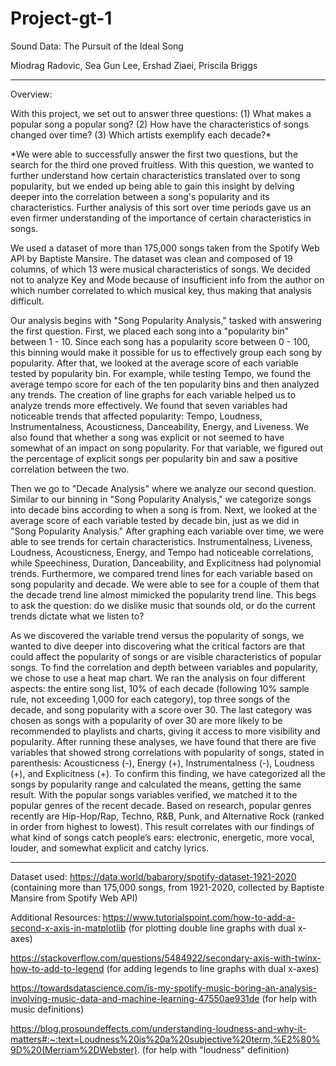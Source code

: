 # Project-gt-1

Sound Data: The Pursuit of the Ideal Song

Miodrag Radovic, Sea Gun Lee, Ershad Ziaei, Priscila Briggs

------------------------------------------------------------------------------------------

Overview:

With this project, we set out to answer three questions:
    (1) What makes a popular song a popular song?
    (2) How have the characteristics of songs changed over time?
    (3) Which artists exemplify each decade?*

*We were able to successfully answer the first two questions, but the search for the third one proved fruitless. With this question, we wanted to further understand how certain characteristics translated over to song popularity, but we ended up being able to gain this insight by delving deeper into the correlation between a song's popularity and its characteristics. Further analysis of this sort over time periods gave us an even firmer understanding of the importance of certain characteristics in songs.

We used a dataset of more than 175,000 songs taken from the Spotify Web API by Baptiste Mansire. The dataset was clean and composed of 19 columns, of which 13 were musical characteristics of songs. We decided not to analyze Key and Mode because of insufficient info from the author on which number correlated to which musical key, thus making that analysis difficult.

Our analysis begins with "Song Popularity Analysis," tasked with answering the first question. First, we placed each song into a "popularity bin" between 1 - 10. Since each song has a popularity score between 0 - 100, this binning would make it possible for us to effectively group each song by popularity. After that, we looked at the average score of each variable tested by popularity bin. For example, while testing Tempo, we found the average tempo score for each of the ten popularity bins and then analyzed any trends. The creation of line graphs for each variable helped us to analyze trends more effectively. We found that seven variables had noticeable trends that affected popularity: Tempo, Loudness, Instrumentalness, Acousticness, Danceability, Energy, and Liveness. We also found that whether a song was explicit or not seemed to have somewhat of an impact on song popularity. For that variable, we figured out the percentage of explicit songs per popularity bin and saw a positive correlation between the two.

Then we go to "Decade Analysis" where we analyze our second question. Similar to our binning in "Song Popularity Analysis," we categorize songs into decade bins according to when a song is from. Next, we looked at the average score of each variable tested by decade bin, just as we did in "Song Popularity Analysis." After graphing each variable over time, we were able to see trends for certain characteristics. Instrumentalness, Liveness, Loudness, Acousticness, Energy, and Tempo had noticeable correlations, while Speechiness, Duration, Danceability, and Explicitness had polynomial trends. Furthermore, we compared trend lines for each variable based on song popularity and decade. We were able to see for a couple of them that the decade trend line almost mimicked the popularity trend line. This begs to ask the question: do we dislike music that sounds old, or do the current trends dictate what we listen to?

As we discovered the variable trend versus the popularity of songs, we wanted to dive deeper into discovering what the critical factors are that could affect the popularity of songs or are visible characteristics of popular songs.  To find the correlation and depth between variables and popularity, we chose to use a heat map chart. We ran the analysis on four different aspects: the entire song list, 10% of each decade (following 10% sample rule, not exceeding 1,000 for each category), top three songs of the decade, and song popularity with a score over 30. The last category was chosen as songs with a popularity of over 30 are more likely to be recommended to playlists and charts, giving it access to more visibility and popularity. After running these analyses, we have found that there are five variables that showed strong correlations with popularity of songs, stated in parenthesis: Acousticness (-), Energy (+), Instrumentalness (-), Loudness (+), and Explicitness (+).  To confirm this finding, we have categorized all the songs by popularity range and calculated the means, getting the same result. With the popular songs variables verified, we matched it to the popular genres of the recent decade. Based on research, popular genres recently are Hip-Hop/Rap, Techno, R&B, Punk, and Alternative Rock (ranked in order from highest to lowest). This result correlates with our findings of what kind of songs catch people’s ears: electronic, energetic, more vocal, louder, and somewhat explicit and catchy lyrics.

------------------------------------------------------------------------------------------

Dataset used:
https://data.world/babarory/spotify-dataset-1921-2020 (containing more than 175,000 songs, from 1921-2020, collected by Baptiste Mansire from Spotify Web API)


Additional Resources:
https://www.tutorialspoint.com/how-to-add-a-second-x-axis-in-matplotlib (for plotting double line graphs with dual x-axes)

https://stackoverflow.com/questions/5484922/secondary-axis-with-twinx-how-to-add-to-legend (for adding legends to line graphs with dual x-axes)

https://towardsdatascience.com/is-my-spotify-music-boring-an-analysis-involving-music-data-and-machine-learning-47550ae931de (for help with music definitions)

https://blog.prosoundeffects.com/understanding-loudness-and-why-it-matters#:~:text=Loudness%20is%20a%20subjective%20term,%E2%80%9D%20(Merriam%2DWebster). (for help with "loudness" definition)
